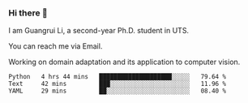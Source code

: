 ### Hi there 👋

<!--
**Solacex/Solacex** is a ✨ _special_ ✨ repository because its `README.md` (this file) appears on your GitHub profile.

Here are some ideas to get you started:

- 🔭 I’m currently working on ...
- 🌱 I’m currently learning ...
- 👯 I’m looking to collaborate on ...
- 🤔 I’m looking for help with ...
- 💬 Ask me about ...
- 📫 How to reach me: ...
- 😄 Pronouns: ...
- ⚡ Fun fact: ...
-->
I am Guangrui Li, a second-year Ph.D. student in UTS.

You can reach me via Email.

Working on domain adaptation and its application to computer vision. 
<!--START_SECTION:waka-->
```text
Python   4 hrs 44 mins   ████████████████████░░░░░   79.64 % 
Text     42 mins         ███░░░░░░░░░░░░░░░░░░░░░░   11.96 % 
YAML     29 mins         ██░░░░░░░░░░░░░░░░░░░░░░░   08.40 % 
```
<!--END_SECTION:waka-->
